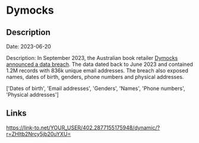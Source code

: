 # Dymocks

## Description

Date: 2023-06-20

Description:
In September 2023, the Australian book retailer <a href="https://www.abc.net.au/news/2023-09-08/dymocks-warns-customers-after-information-leaked-to-dark-web/102833430" target="_blank" rel="noopener">Dymocks announced a data breach</a>. The data dated back to June 2023 and contained 1.2M records with 836k unique email addresses. The breach also exposed names, dates of birth, genders, phone numbers and physical addresses.


['Dates of birth', 'Email addresses', 'Genders', 'Names', 'Phone numbers', 'Physical addresses']

## Links

https://link-to.net/YOUR_USER/402.2877155175948/dynamic/?r=ZHltb2Nrcy5jb20uYXU=